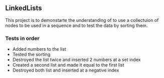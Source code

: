 ## LinkedLists

This project is to demonstarte the understanding of to use a collectuion of nodes to be used in a sequence and to test the data by sorting them. 

### Tests in order
- Added numbers to the list
- Tested the sorting
- Destroyed the list twice and inserted 2 numbers at a set index
- Created a second list and made it equal to the first list
- Destroyed both list and inserted at a negative index
